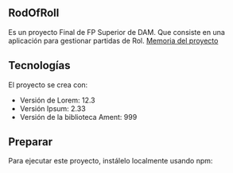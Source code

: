 ## RodOfRoll
Es un proyecto Final de FP Superior de DAM. Que consiste en una aplicación para gestionar partidas de Rol.
[Memoria del proyecto](MemoriaDelProyecto.pdf)
## Tecnologías
El proyecto se crea con:
* Versión de Lorem: 12.3
* Versión Ipsum: 2.33
* Versión de la biblioteca Ament: 999
	
## Preparar
Para ejecutar este proyecto, instálelo localmente usando npm:
